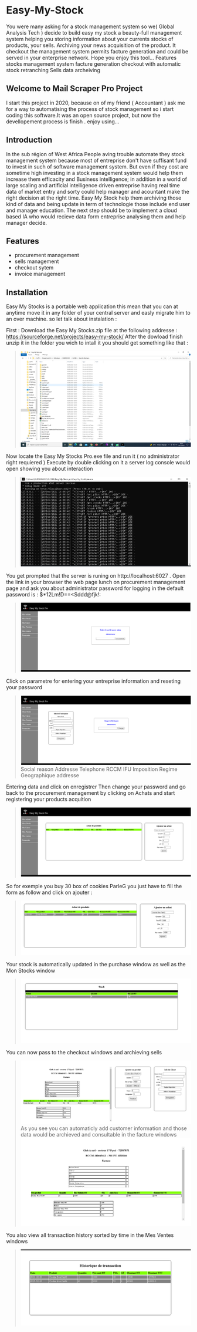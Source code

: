 # Easy-My-Stock

  You were many asking for a stock management system so we( Global Analysis Tech ) decide to build easy my stock a beauty-full management system helping you storing information about your currents stocks of products, your sells.  Archiving your news acquisition of the product. It checkout the management system permits facture generation and could be served in your enterprise network.  Hope you enjoy this tool...  Features stocks management system facture generation checkout with automatic stock retranching Sells data archeiving

## Welcome to Mail Scraper Pro Project

  I start this project in 2020, because on of my friend ( Accountant ) ask me for a way to automatising the process of stock management so i start coding this software.It was an open source project, but now the devellopement process is finish . enjoy using...

## Introduction

  In the sub région of West Africa People aving trouble automate they stock management system because most of entreprise don't have suffisant fund to invest in such of software management system. But even if they cost are sometime high investing in a stock management system would help them increase them efficacity and Business intelligence; in addition in a world of large scaling and artificial intelligence driven entreprise having real time data of market entry and sorty could help manager and acountant make the right decision at the right time. Easy My Stock help them archiving those kind of data and being update in term of technologie those include end user and manager education. The next step should be to implement a cloud based IA who would recieve data form entreprise analysing them and help manager decide.

## Features

- procurement management
- sells management
- checkout sytem
- invoice management

## Installation

  Easy My Stocks is a portable web application this mean that you can at anytime move it in any folder of your central server and easly migrate him to an over machine.
so let talk about instalation :

First : Download the Easy My Stocks.zip file at the following addresse : https://sourceforge.net/projects/easy-my-stock/
  After the dowload finish unzip it in the folder you wich to intall it you should get something like that :
  > ![Simple capture](wiki_1.PNG)

Now locate the Easy My Stocks Pro.exe file and run it ( no administrator right requiered )
  Execute by double clicking on it a server log console would open showing you about interaction 
  > ![Simple capture](wiki_2.PNG)
  
You get prompted that the server is runing on http://localhost:6027 . Open the link in your browser the web page lunch on procurement management page and ask you about administrator password for logging in the default password is : $*12Lm!D==<Sddd@fjk!:
 > ![Simple capture](wikimage/esay_s1.PNG)

Click on parametre for entering your entreprise information and reseting your password 
> ![Simple capture](wikimage/esay_s7.PNG)
> Social reason
> Addresse
> Telephone
> RCCM
> IFU
> Imposition Regime
> Geographique addresse

Entering data and click on enregistrer
Then change your password and go back to the procurement management by clicking on Achats and start registering your products acquition
> ![Simple capture](wikimage/esay_s2.PNG)

So for exemple you buy 30 box of cookies ParleG you just have to fill the form as follow and click on ajouter :
> ![Simple capture](https://github.com//PX374/Easy-My-Stock/blob/main/Nouvel%20Achat.PNG?raw=true)

Your stock is automatically updated in the purchase window as well as the Mon Stocks window
> ![Simple capture](stock%20update.PNG)

You can now pass to the checkout windows and archieving sells
> ![Simple capture](facture.PNG)
> As you see you can automaticly add customer information and those data would be archieved and consultable in the facture windows
> ![Simple capture](facture2.PNG)

You also view all transaction history sorted by time in the Mes Ventes windows
> ![Simple capture](Transaction.PNG)
